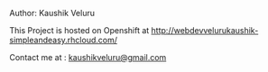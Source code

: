Author: Kaushik Veluru

This Project is hosted on Openshift at http://webdevvelurukaushik-simpleandeasy.rhcloud.com/


Contact me at : kaushikveluru@gmail.com